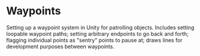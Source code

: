 # Waypoints
 Setting up a waypoint system in Unity for patrolling objects. Includes setting loopable waypoint paths; setting arbitrary endpoints to go back and forth; flagging individual points as "sentry" points to pause at; draws lines for development purposes between waypoints.
